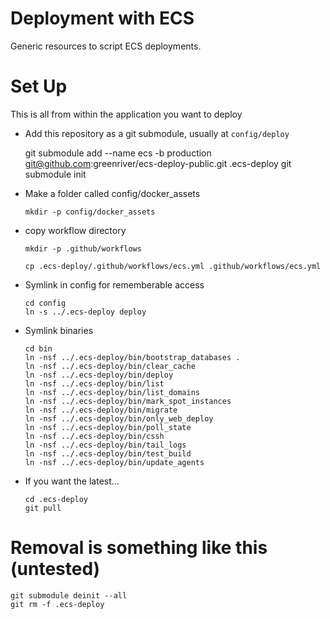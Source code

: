 # Deployment with ECS

Generic resources to script ECS deployments.

# Set Up

  This is all from within the application you want to deploy

  * Add this repository as a git submodule, usually at `config/deploy`

    git submodule add --name ecs -b production git@github.com:greenriver/ecs-deploy-public.git .ecs-deploy
    git submodule init

  * Make a folder called config/docker_assets

    ```
    mkdir -p config/docker_assets
    ```

  * copy workflow directory

    ```
    mkdir -p .github/workflows

    cp .ecs-deploy/.github/workflows/ecs.yml .github/workflows/ecs.yml
    ```

  * Symlink in config for rememberable access

    ```
    cd config
    ln -s ../.ecs-deploy deploy

  * Symlink binaries

    ```
    cd bin
    ln -nsf ../.ecs-deploy/bin/bootstrap_databases .
    ln -nsf ../.ecs-deploy/bin/clear_cache
    ln -nsf ../.ecs-deploy/bin/deploy
    ln -nsf ../.ecs-deploy/bin/list
    ln -nsf ../.ecs-deploy/bin/list_domains
    ln -nsf ../.ecs-deploy/bin/mark_spot_instances
    ln -nsf ../.ecs-deploy/bin/migrate
    ln -nsf ../.ecs-deploy/bin/only_web_deploy
    ln -nsf ../.ecs-deploy/bin/poll_state
    ln -nsf ../.ecs-deploy/bin/cssh
    ln -nsf ../.ecs-deploy/bin/tail_logs
    ln -nsf ../.ecs-deploy/bin/test_build
    ln -nsf ../.ecs-deploy/bin/update_agents
    ```


  * If you want the latest...
    ```
    cd .ecs-deploy
    git pull
    ```


# Removal is something like this (untested)

  ```
  git submodule deinit --all
  git rm -f .ecs-deploy
  ```
